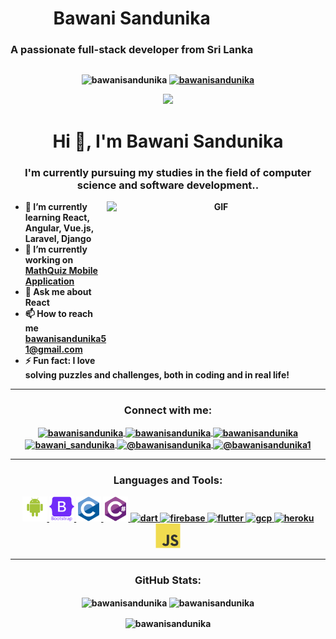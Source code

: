 <!-- Lottie Animation in the top right corner -->
<div style="display: flex; justify-content: space-between; align-items: center;">
  <div>
    <h1 align="center"><b>Bawani Sandunika<b></h1>
    <h3 align="center">A passionate full-stack developer from Sri Lanka</h3>
  </div>
  <div>
    <!-- New coding-themed animation -->
    <lottie-player src="https://assets4.lottiefiles.com/packages/lf20_hdsaxlwy.json"  background="transparent"  speed="1"  style="width: 250px; height: 250px;"  loop  autoplay></lottie-player>
  </div>
</div>

<p align="center">
  <img src="https://komarev.com/ghpvc/?username=bawanisandunika&label=Profile%20views&color=0e75b6&style=flat" alt="bawanisandunika" />
  <a href="https://twitter.com/bawanisandunika" target="blank"><img src="https://img.shields.io/twitter/follow/bawanisandunika?logo=twitter&style=for-the-badge" alt="bawanisandunika" /></a>
</p>

<!-- Info Section -->
<p align="center"> 
  <img src="https://github.com/7oSkaaa/7oSkaaa/blob/main/Images/about_me.gif?raw=true" width="100px" />
</p>

<h1 align="center">Hi 👋, I'm Bawani Sandunika</h1>
<h3 align="center">I'm currently pursuing my studies in the field of computer science and software development..</h3>

<a target="_blank" align="center">
  <img align="right" height="250" width="350" alt="GIF" src="https://media.giphy.com/media/SWoSkN6DxTszqIKEqv/giphy.gif">
</a>

- 🌱 I’m currently learning **React, Angular, Vue.js, Laravel, Django**  
- 🔭 I’m currently working on [MathQuiz Mobile Application](https://github.com/bawanisandunika/MathQuiz-Mobile-Application)  
- 💬 Ask me about **React**  
- 📫 How to reach me **bawanisandunika51@gmail.com**  
- ⚡ Fun fact: **I love solving puzzles and challenges, both in coding and in real life!**  

---

<!-- Connect with me Section -->
<h3 align="center">Connect with me:</h3>
<p align="center">
  <a href="https://linkedin.com/in/bawanisandunika" target="blank">
    <img align="center" src="https://raw.githubusercontent.com/rahuldkjain/github-profile-readme-generator/master/src/images/icons/Social/linked-in-alt.svg" alt="bawanisandunika" height="30" width="40" />
  </a>
  <a href="https://twitter.com/bawanisandunika" target="blank">
    <img align="center" src="https://raw.githubusercontent.com/rahuldkjain/github-profile-readme-generator/master/src/images/icons/Social/twitter.svg" alt="bawanisandunika" height="30" width="40" />
  </a>
  <a href="https://fb.com/bawanisandunika" target="blank">
    <img align="center" src="https://raw.githubusercontent.com/rahuldkjain/github-profile-readme-generator/master/src/images/icons/Social/facebook.svg" alt="bawanisandunika" height="30" width="40" />
  </a>
  <a href="https://instagram.com/bawani_sandunika" target="blank">
    <img align="center" src="https://raw.githubusercontent.com/rahuldkjain/github-profile-readme-generator/master/src/images/icons/Social/instagram.svg" alt="bawani_sandunika" height="30" width="40" />
  </a>
  <a href="https://medium.com/@bawanisandunika" target="blank">
    <img align="center" src="https://raw.githubusercontent.com/rahuldkjain/github-profile-readme-generator/master/src/images/icons/Social/medium.svg" alt="@bawanisandunika" height="30" width="40" />
  </a>
  <a href="https://www.hackerrank.com/@bawanisandunika1" target="blank">
    <img align="center" src="https://raw.githubusercontent.com/rahuldkjain/github-profile-readme-generator/master/src/images/icons/Social/hackerrank.svg" alt="@bawanisandunika1" height="30" width="40" />
  </a>
</p>

---

<!-- Languages and Tools Section -->
<h3 align="center">Languages and Tools:</h3>
<p align="center">
  <a href="https://developer.android.com" target="_blank" rel="noreferrer">
    <img src="https://raw.githubusercontent.com/devicons/devicon/master/icons/android/android-original-wordmark.svg" alt="android" width="40" height="40"/>
  </a>
  <a href="https://getbootstrap.com" target="_blank" rel="noreferrer">
    <img src="https://raw.githubusercontent.com/devicons/devicon/master/icons/bootstrap/bootstrap-plain-wordmark.svg" alt="bootstrap" width="40" height="40"/>
  </a>
  <a href="https://www.cprogramming.com/" target="_blank" rel="noreferrer">
    <img src="https://raw.githubusercontent.com/devicons/devicon/master/icons/c/c-original.svg" alt="c" width="40" height="40"/>
  </a>
  <a href="https://www.w3schools.com/cs/" target="_blank" rel="noreferrer">
    <img src="https://raw.githubusercontent.com/devicons/devicon/master/icons/csharp/csharp-original.svg" alt="csharp" width="40" height="40"/>
  </a>
  <a href="https://dart.dev" target="_blank" rel="noreferrer">
    <img src="https://www.vectorlogo.zone/logos/dartlang/dartlang-icon.svg" alt="dart" width="40" height="40"/>
  </a>
  <a href="https://firebase.google.com/" target="_blank" rel="noreferrer">
    <img src="https://www.vectorlogo.zone/logos/firebase/firebase-icon.svg" alt="firebase" width="40" height="40"/>
  </a>
  <a href="https://flutter.dev" target="_blank" rel="noreferrer">
    <img src="https://www.vectorlogo.zone/logos/flutterio/flutterio-icon.svg" alt="flutter" width="40" height="40"/>
  </a>
  <a href="https://cloud.google.com" target="_blank" rel="noreferrer">
    <img src="https://www.vectorlogo.zone/logos/google_cloud/google_cloud-icon.svg" alt="gcp" width="40" height="40"/>
  </a>
  <a href="https://heroku.com" target="_blank" rel="noreferrer">
    <img src="https://www.vectorlogo.zone/logos/heroku/heroku-icon.svg" alt="heroku" width="40" height="40"/>
  </a>
  <a href="https://developer.mozilla.org/en-US/docs/Web/JavaScript" target="_blank" rel="noreferrer">
    <img src="https://raw.githubusercontent.com/devicons/devicon/master/icons/javascript/javascript-original.svg" alt="javascript" width="40" height="40"/>
  </a>
</p>

---

<!-- GitHub Stats Section -->
<h3 align="center">GitHub Stats:</h3>
<p align="center">
  <img align="center" src="https://github-readme-stats.vercel.app/api?username=bawanisandunika&show_icons=true&theme=radical" alt="bawanisandunika" />
  <img align="center" src="https://github-readme-streak-stats.herokuapp.com/?user=bawanisandunika&theme=radical" alt="bawanisandunika" />
</p>

<p align="center">
  <img align="center" src="https://github-readme-stats.vercel.app/api/top-langs?username=bawanisandunika&show_icons=true&locale=en&layout=compact&theme=radical" alt="bawanisandunika" />
</p>
